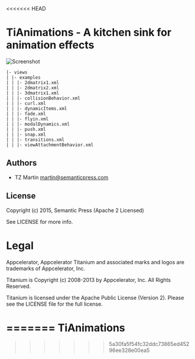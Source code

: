 <<<<<<< HEAD
# TiAnimations - A kitchen sink for animation effects

![Screenshot](https://monosnap.com/file/cQkc0OrHaWNWA7GHUiD05VPoFb3Arl.png)

```
|- views
| |- examples
| | |- 2dmatrix1.xml
| | |- 2dmatrix2.xml
| | |- 3dmatrix1.xml
| | |- collisionBehavior.xml
| | |- curl.xml
| | |- dynamicItems.xml
| | |- fade.xml
| | |- flyin.xml
| | |- modalDynamics.xml
| | |- push.xml
| | |- snap.xml
| | |- transitions.xml
| | |- viewAttachmentBehavior.xml

```

## Authors

- TZ Martin <martin@semanticpress.com>

## License

Copyright (c) 2015, Semantic Press (Apache 2 Licensed)

See LICENSE for more info.

# Legal

Appcelerator, Appcelerator Titanium and associated marks and logos are 
trademarks of Appcelerator, Inc. 

Titanium is Copyright (c) 2008-2013 by Appcelerator, Inc. All Rights Reserved.

Titanium is licensed under the Apache Public License (Version 2). Please
see the LICENSE file for the full license.

=======
TiAnimations
============
>>>>>>> 5a30fa5f54fc32ddc73865ed45296ee328e00ea5
